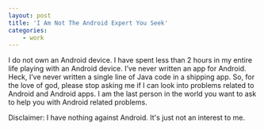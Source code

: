 ```yaml
---
layout: post
title: 'I Am Not The Android Expert You Seek'
categories:
    - work
---
```

I do not own an Android device. I have spent less than 2 hours in my entire life playing with an Android device. I’ve never written an app for Android. Heck, I’ve never written a single line of Java code in a shipping app. So, for the love of god, please stop asking me if I can look into problems related to Android and Android apps. I am the last person in the world you want to ask to help you with Android related problems.

Disclaimer: I have nothing against Android. It's just not an interest to me.
